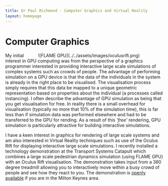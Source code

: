 ```yaml
---
title: Dr Paul Richmond - Computer Graphics and Virtual Reality
layout: homepage
---
```


# Computer Graphics

<div style="float:right;left-padding:10px;width:400px;" markdown="1">
![FLAME GPU](../../assets/images/oculusrift.png)
</div>

My initial interest in GPU computing was from the perspective of a graphics programmer interested in providing interactive large scale simulations of complex systems such as crowds of people. The advantage of performing simulation on a GPU device is that the data of the individuals in the system is already in the right place to be visualised. The visualisation process simply requires that this data be mapped to a unique geometric representation based on properties about the individual (a processes called instancing). I often describe the advantage of GPU simulation as being that you get visualisation for free. In reality there is a small overhead for visualisation (typically no more that 10% of the simulation time), this is far less than if simulation data was performed elsewhere and had to be transferred to the GPU for rending. As a result of this _'free'_ rendering, GPU simulation is particularly attractive for building interactive simulations. 

I have a keen interest in graphics for rendering of large scale systems and am also interested in Virtual Reality techniques such as use of the Oculus Rift for displaying interactive large scale simulations. I recently installed a technology demonstration at the Transport Systems Catapult which combines a large scale pedestrian dynamics simulation (using FLAME GPU) with an Oculus Rift visualisation. The demonstration takes input from a 360 degree treadmill allowing you to interactively move within a busy crowd of people and see how they react to you. The demonstration is [openly available](https://ts.catapult.org.uk/visualisation-laboratory) if you are in the Milton Keynes area. 

